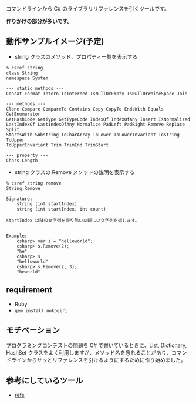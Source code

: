 コマンドラインから C# のライブラリリファレンスを引くツールです。

**作りかけの部分が多いです。**

## 動作サンプルイメージ(予定)

- string クラスのメソッド、プロパティ一覧を表示する

```
% csref string
class String
namespace System

--- static methods ---
Concat Format Intern IsInterned IsNullOrEmpty IsNullOrWhiteSpace Join

--- methods ---
Clone Compare CompareTo Contains Copy CopyTo EndsWith Equals GetEnumerator
GetHashCode GetType GetTypeCode IndexOf IndexOfAny Insert IsNormalized
LastIndexOf LastIndexOfAny Normalize PadLeft PadRight Remove Replace Split
StartsWith Substring ToCharArray ToLower ToLowerInvariant ToString ToUpper
ToUpperInvariant Trim TrimEnd TrimStart

--- property ---
Chars Length
```

- string クラスの Remove メソッドの説明を表示する

```
% csref string remove
String.Remove

Signature:
    string (int startIndex)
    string (int startIndex, int count)

startIndex 以降の文字列を取り除いた新しい文字列を返します。


Example:
    csharp> var s = "helloworld";
    csharp> s.Remove(2);
    "he"
    csharp> s
    "helloworld"
    csharp> s.Remove(2, 3);
    "heworld"
```

## requirement

- Ruby
- `gem install nokogiri`

## モチベーション

プログラミングコンテストの問題を C# で書いているときに、List, Dictionary, HashSet クラスをよく利用しますが、メソッド名を忘れることがあり、コマンドラインからサッとリファレンスを引けるようにするために作り始めました。

## 参考にしているツール

- [refe](http://i.loveruby.net/ja/prog/refe.html)

